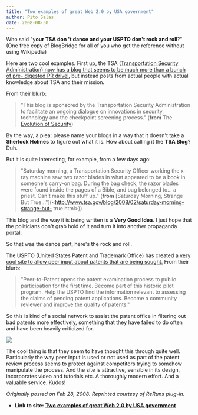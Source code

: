 ```yaml
---
title: "Two examples of great Web 2.0 by USA government"
author: Pito Salas
date: 2008-08-30
---
```


Who said "y**our TSA don 't dance and your USPTO don't rock and roll**?" (One
free copy of BlogBridge for all of you who get the reference without using
Wikipedia)

Here are two cool examples. First up, the TSA ([Transportation Security
Administration) now has a blog that seems to be much more than a bunch of pre-
digested PR drivel](<http://www.tsa.gov/blog/>), but instead posts from actual
people with actual knowledge about TSA and their mission.

From their blurb:

> "This blog is sponsored by the Transportation Security Administration to
> facilitate an ongoing dialogue on innovations in security, technology and
> the checkpoint screening process." (**from** The [Evolution of
> Security](<http://www.tsa.gov/blog/>))

By the way, a plea: please name your blogs in a way that it doesn't take a
**Sherlock Holmes** to figure out what it is. How about calling it the **TSA
Blog**? Duh.

But it is quite interesting, for example, from a few days ago:

> "Saturday morning, a Transportation Security Officer working the x-ray
> machine saw two razor blades in what appeared to be a book in someone's
> carry-on bag. During the bag check, the razor blades were found inside the
> pages of a Bible, and bag belonged to… a priest. Can't make this stuff up."
> (**from** [Saturday Morning, Strange But
> True…"](<http://www.tsa.gov/blog/2008/02/saturday-morning-strange-but-
> true.html>))

This blog and the way it is being written is a **Very Good Idea**. I just hope
that the politicians don't grab hold of it and turn it into another propaganda
portal.

So that was the dance part, here's the rock and roll.

The USPTO (United States Patent and Trademark Office) has created a [very cool
site to allow peer input about patents that are being
sought.](<http://www.peertopatent.org/>) From their blurb:

> "Peer-to-Patent opens the patent examination process to public participation
> for the first time. Become part of this historic pilot program. Help the
> USPTO find the information relevant to assessing the claims of pending
> patent applications. Become a community reviewer and improve the quality of
> patents."

So this is kind of a social network to assist the patent office in filtering
out bad patents more effectively, something that they have failed to do often
and have been heavily criticized for.

![](https://i0.wp.com/www.peertopatent.org/images/540map.gif?resize=540%2C136)

The cool thing is that they seem to have thought this through quite well.
Particularly the way peer input is used or not used as part of the patent
review process seems to protect against competitors trying to somehow
manipulate the process. And the site is attractive, sensible in its design,
incorporates video and tutorials etc. A thoroughly modern effort. And a
valuable service. Kudos!

_Originally posted on Feb 28, 2008. Reprinted courtesy of ReRuns plug-in._


* **Link to site:** **[Two examples of great Web 2.0 by USA government](None)**
